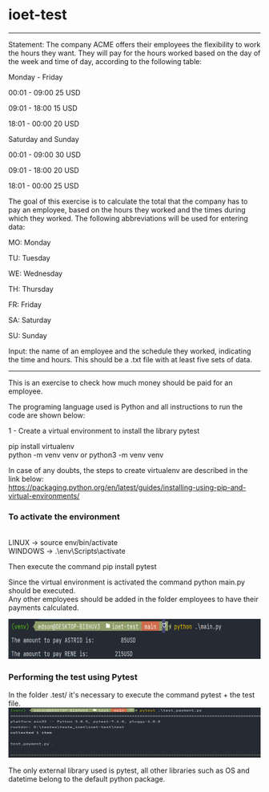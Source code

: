 # ioet-test
___

Statement: The company ACME offers their employees the flexibility to work the hours they want. 
They will pay for the hours worked based on the day of the week and time of day, according to the following table:

Monday - Friday

00:01 - 09:00 25 USD

09:01 - 18:00 15 USD

18:01 - 00:00 20 USD

Saturday and Sunday

00:01 - 09:00 30 USD

09:01 - 18:00 20 USD

18:01 - 00:00 25 USD

The goal of this exercise is to calculate the total that the company has to pay an employee, based on the hours they worked and the times during which they worked. The following abbreviations will be used for entering data:

MO: Monday

TU: Tuesday

WE: Wednesday

TH: Thursday

FR: Friday

SA: Saturday

SU: Sunday

Input: the name of an employee and the schedule they worked, indicating the time and hours.
This should be a .txt file with at least five sets of data.
___

This is an exercise to check how much money should be paid for an employee.

The programing language used is Python and all instructions to run the code are shown below:

1 - Create a virtual environment to install the library pytest

pip install virtualenv
<br>
python -m venv venv or python3 -m venv venv
<br>


In case of any doubts, the steps to create virtualenv are described in the link below:
<br>
https://packaging.python.org/en/latest/guides/installing-using-pip-and-virtual-environments/


### To activate the environment 
<br>
LINUX -> source env/bin/activate
<br>
WINDOWS -> .\env\Scripts\activate
<br>

Then execute the command pip install pytest

Since the virtual environment is activated the command python main.py should be executed.
<br>
Any other employees should be added in the folder employees to have their payments calculated.

<img src="img/img1.png" width="600" height="80"/>

### Performing the test using Pytest
In the folder .test/ it's necessary to execute the command pytest + the test file.
<br>
<img src="img/img2.png" width="1300" height="100"/>

The only external library used is pytest, all other libraries such as OS and datetime belong to the default python package.